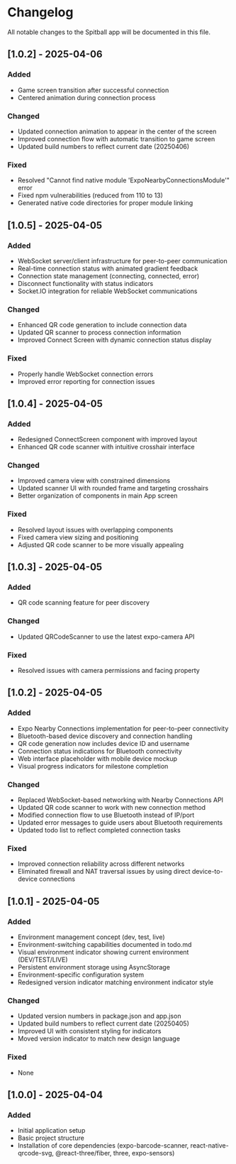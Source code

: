 # Changelog

All notable changes to the Spitball app will be documented in this file.

## [1.0.2] - 2025-04-06

### Added
- Game screen transition after successful connection
- Centered animation during connection process

### Changed
- Updated connection animation to appear in the center of the screen
- Improved connection flow with automatic transition to game screen
- Updated build numbers to reflect current date (20250406)

### Fixed
- Resolved "Cannot find native module 'ExpoNearbyConnectionsModule'" error
- Fixed npm vulnerabilities (reduced from 110 to 13)
- Generated native code directories for proper module linking

## [1.0.5] - 2025-04-05

### Added
- WebSocket server/client infrastructure for peer-to-peer communication
- Real-time connection status with animated gradient feedback
- Connection state management (connecting, connected, error)
- Disconnect functionality with status indicators
- Socket.IO integration for reliable WebSocket communications

### Changed
- Enhanced QR code generation to include connection data
- Updated QR scanner to process connection information
- Improved Connect Screen with dynamic connection status display

### Fixed
- Properly handle WebSocket connection errors
- Improved error reporting for connection issues

## [1.0.4] - 2025-04-05

### Added
- Redesigned ConnectScreen component with improved layout
- Enhanced QR code scanner with intuitive crosshair interface

### Changed
- Improved camera view with constrained dimensions
- Updated scanner UI with rounded frame and targeting crosshairs
- Better organization of components in main App screen

### Fixed
- Resolved layout issues with overlapping components
- Fixed camera view sizing and positioning
- Adjusted QR code scanner to be more visually appealing

## [1.0.3] - 2025-04-05

### Added
- QR code scanning feature for peer discovery

### Changed
- Updated QRCodeScanner to use the latest expo-camera API

### Fixed
- Resolved issues with camera permissions and facing property

## [1.0.2] - 2025-04-05

### Added
- Expo Nearby Connections implementation for peer-to-peer connectivity
- Bluetooth-based device discovery and connection handling
- QR code generation now includes device ID and username
- Connection status indications for Bluetooth connectivity
- Web interface placeholder with mobile device mockup
- Visual progress indicators for milestone completion

### Changed
- Replaced WebSocket-based networking with Nearby Connections API
- Updated QR code scanner to work with new connection method
- Modified connection flow to use Bluetooth instead of IP/port
- Updated error messages to guide users about Bluetooth requirements
- Updated todo list to reflect completed connection tasks

### Fixed
- Improved connection reliability across different networks
- Eliminated firewall and NAT traversal issues by using direct device-to-device connections

## [1.0.1] - 2025-04-05

### Added
- Environment management concept (dev, test, live)
- Environment-switching capabilities documented in todo.md
- Visual environment indicator showing current environment (DEV/TEST/LIVE)
- Persistent environment storage using AsyncStorage
- Environment-specific configuration system
- Redesigned version indicator matching environment indicator style

### Changed
- Updated version numbers in package.json and app.json
- Updated build numbers to reflect current date (20250405)
- Improved UI with consistent styling for indicators
- Moved version indicator to match new design language

### Fixed
- None

## [1.0.0] - 2025-04-04

### Added
- Initial application setup
- Basic project structure
- Installation of core dependencies (expo-barcode-scanner, react-native-qrcode-svg, @react-three/fiber, three, expo-sensors)
